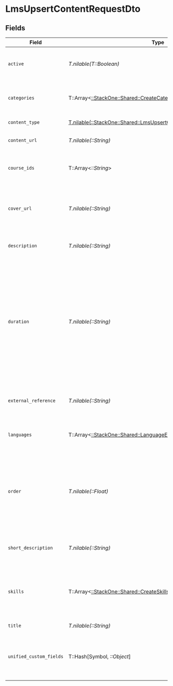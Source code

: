 # LmsUpsertContentRequestDto


## Fields

| Field                                                                                                                                                                                                            | Type                                                                                                                                                                                                             | Required                                                                                                                                                                                                         | Description                                                                                                                                                                                                      | Example                                                                                                                                                                                                          |
| ---------------------------------------------------------------------------------------------------------------------------------------------------------------------------------------------------------------- | ---------------------------------------------------------------------------------------------------------------------------------------------------------------------------------------------------------------- | ---------------------------------------------------------------------------------------------------------------------------------------------------------------------------------------------------------------- | ---------------------------------------------------------------------------------------------------------------------------------------------------------------------------------------------------------------- | ---------------------------------------------------------------------------------------------------------------------------------------------------------------------------------------------------------------- |
| `active`                                                                                                                                                                                                         | *T.nilable(T::Boolean)*                                                                                                                                                                                          | :heavy_minus_sign:                                                                                                                                                                                               | Whether the content is active and available for users.                                                                                                                                                           | true                                                                                                                                                                                                             |
| `categories`                                                                                                                                                                                                     | T::Array<[::StackOne::Shared::CreateCategoriesApiModel](../../models/shared/createcategoriesapimodel.md)>                                                                                                        | :heavy_minus_sign:                                                                                                                                                                                               | The categories associated with this content                                                                                                                                                                      | [<br/>{<br/>"name": "Technology"<br/>}<br/>]                                                                                                                                                                     |
| `content_type`                                                                                                                                                                                                   | [T.nilable(::StackOne::Shared::LmsUpsertContentRequestDtoContentType)](../../models/shared/lmsupsertcontentrequestdtocontenttype.md)                                                                             | :heavy_minus_sign:                                                                                                                                                                                               | The type of content                                                                                                                                                                                              |                                                                                                                                                                                                                  |
| `content_url`                                                                                                                                                                                                    | *T.nilable(::String)*                                                                                                                                                                                            | :heavy_minus_sign:                                                                                                                                                                                               | The external URL of the content                                                                                                                                                                                  | https://www.youtube.com/watch?v=16873                                                                                                                                                                            |
| `course_ids`                                                                                                                                                                                                     | T::Array<*::String*>                                                                                                                                                                                             | :heavy_minus_sign:                                                                                                                                                                                               | The parent IDs associated with this content                                                                                                                                                                      | [<br/>"16873-SOFTWARE-ENG-COURSE"<br/>]                                                                                                                                                                          |
| `cover_url`                                                                                                                                                                                                      | *T.nilable(::String)*                                                                                                                                                                                            | :heavy_minus_sign:                                                                                                                                                                                               | The URL of the thumbnail image associated with the content.                                                                                                                                                      | https://www.googledrive.com/?v=16873                                                                                                                                                                             |
| `description`                                                                                                                                                                                                    | *T.nilable(::String)*                                                                                                                                                                                            | :heavy_minus_sign:                                                                                                                                                                                               | The description of the content                                                                                                                                                                                   | This video acts as learning content for software engineers.                                                                                                                                                      |
| `duration`                                                                                                                                                                                                       | *T.nilable(::String)*                                                                                                                                                                                            | :heavy_minus_sign:                                                                                                                                                                                               | The duration of the content following the ISO8601 standard. If duration_unit is applicable we will derive this from the smallest unit given in the duration string or the minimum unit accepted by the provider. | P3Y6M4DT12H30M5S                                                                                                                                                                                                 |
| `external_reference`                                                                                                                                                                                             | *T.nilable(::String)*                                                                                                                                                                                            | :heavy_minus_sign:                                                                                                                                                                                               | The external ID associated with this content                                                                                                                                                                     | SOFTWARE-ENG-LV1-TRAINING-VIDEO-1                                                                                                                                                                                |
| `languages`                                                                                                                                                                                                      | T::Array<[::StackOne::Shared::LanguageEnum](../../models/shared/languageenum.md)>                                                                                                                                | :heavy_minus_sign:                                                                                                                                                                                               | The languages associated with this content                                                                                                                                                                       |                                                                                                                                                                                                                  |
| `order`                                                                                                                                                                                                          | *T.nilable(::Float)*                                                                                                                                                                                             | :heavy_minus_sign:                                                                                                                                                                                               | The order of the individual content within a content grouping. This is not applicable for pushing individual content.                                                                                            | 1                                                                                                                                                                                                                |
| `short_description`                                                                                                                                                                                              | *T.nilable(::String)*                                                                                                                                                                                            | :heavy_minus_sign:                                                                                                                                                                                               | A short description or summary for the content                                                                                                                                                                   | This course is a valuable resource and acts as learning content for...                                                                                                                                           |
| `skills`                                                                                                                                                                                                         | T::Array<[::StackOne::Shared::CreateSkillsApiModel](../../models/shared/createskillsapimodel.md)>                                                                                                                | :heavy_minus_sign:                                                                                                                                                                                               | The skills associated with this content                                                                                                                                                                          | [<br/>{<br/>"name": "Software Engineering",<br/>"id": "cx2367ndc8dgsbjhka9ry4",<br/>"remote_id": "SE-001"<br/>}<br/>]                                                                                            |
| `title`                                                                                                                                                                                                          | *T.nilable(::String)*                                                                                                                                                                                            | :heavy_minus_sign:                                                                                                                                                                                               | The title of the content                                                                                                                                                                                         | Software Engineer Lv 1                                                                                                                                                                                           |
| `unified_custom_fields`                                                                                                                                                                                          | T::Hash[Symbol, *::Object*]                                                                                                                                                                                      | :heavy_minus_sign:                                                                                                                                                                                               | Custom Unified Fields configured in your StackOne project                                                                                                                                                        | {<br/>"my_project_custom_field_1": "REF-1236",<br/>"my_project_custom_field_2": "some other value"<br/>}                                                                                                         |